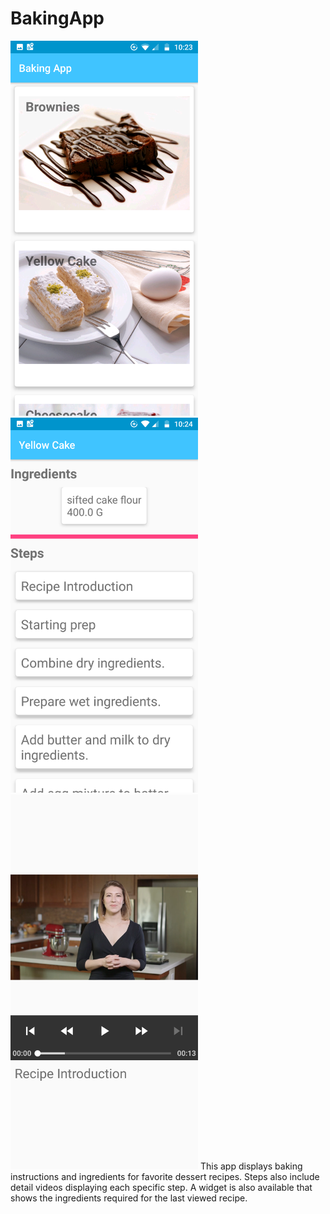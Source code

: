 # BakingApp

<p float="left">
  <img src="https://github.com/cerodriguez46/BakingApp/blob/master/app/src/main/res/drawable/bss1.png" width="300">
  
  <img src="https://github.com/cerodriguez46/BakingApp/blob/master/app/src/main/res/drawable/bss2.png" width="300">
  
  <img src="https://github.com/cerodriguez46/BakingApp/blob/master/app/src/main/res/drawable/bss3.png" width="300">
  </p?



This app displays baking instructions and ingredients for favorite dessert recipes. Steps also include detail videos displaying each specific step. A widget is also available that shows the ingredients required for the last viewed recipe. 
